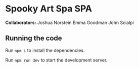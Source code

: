 
  # Spooky Art Spa SPA

  **Collaborators:**
  Joshua Norstein
  Emma Goodman
  John Scialpi

  ## Running the code

  Run `npm i` to install the dependencies.

  Run `npm run dev` to start the development server.
  
